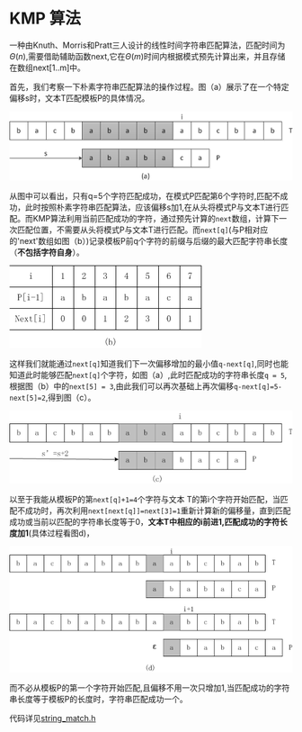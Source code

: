 # KMP 算法

一种由Knuth、Morris和Pratt三人设计的线性时间字符串匹配算法，匹配时间为$\Theta(n)$,需要借助辅助函数next,它在$\Theta(m)$时间内根据模式预先计算出来，并且存储在数组next[1..m]中。

首先，我们考察一下朴素字符串匹配算法的操作过程。图（a）展示了在一个特定偏移s时，文本T匹配模板P的具体情况。 

![](./repo/a.png) 

从图中可以看出，只有q=5个字符匹配成功，在模式P匹配第6个字符时,匹配不成功，此时按照朴素字符串匹配算法，应该偏移s加1,在从头将模式P与文本T进行匹配。而KMP算法利用当前匹配成功的字符，通过预先计算的`next`数组，计算下一次匹配位置，不需要从头将模式P与文本T进行匹配。而`next[q]`(与P相对应的'next'数组如图（b）)记录模板P前q个字符的前缀与后缀的最大匹配字符串长度（**不包括字符自身**）。 

![](./repo/b.png) 

这样我们就能通过`next[q]`知道我们下一次偏移增加的最小值`q-next[q]`,同时也能知道此时能够匹配`next[q]`个字符，如图（a）,此时匹配成功的字符串长度`q = 5`,根据图（b）中的`next[5] = 3`,由此我们可以再次基础上再次偏移`q-next[q]=5-next[5]=2`,得到图（c）。 

![](./repo/c.png) 

以至于我能从模板P的第`next[q]+1=4`个字符与文本 T的第i个字符开始匹配，当匹配不成功时，再次利用`next[next[q]]=next[3]=1`重新计算新的偏移量，直到匹配成功或当前以匹配的字符串长度等于0，**文本T中相应的i前进1,匹配成功的字符长度加1**(具体过程看图d)， 

![](./repo/d.png) 

而不必从模板P的第一个字符开始匹配,且偏移不用一次只增加1,当匹配成功的字符串长度等于模板P的长度时，字符串匹配成功一个。 

代码详见[string_match.h](https://github.com/xuelang-wang/Introduction-to-Algorithms/blob/master/Introduction-to-Algorithms/src/string_match.h)



